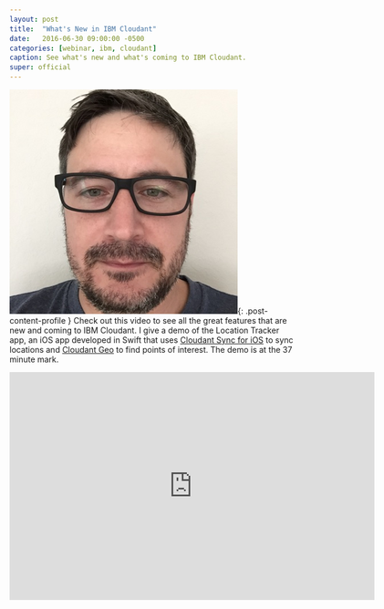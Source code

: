 ```yaml
---
layout: post
title:  "What's New in IBM Cloudant"
date:   2016-06-30 09:00:00 -0500
categories: [webinar, ibm, cloudant]
caption: See what's new and what's coming to IBM Cloudant.
super: official
---
```


![Super Official](/img/profile1.jpg){: .post-content-profile } Check out this video to see all the great features that
are new and coming to IBM Cloudant. I give a demo of the Location Tracker app, an iOS app developed in Swift that uses
[Cloudant Sync for iOS](https://github.com/cloudant/CDTDatastore) to sync locations and [Cloudant Geo](https://docs.cloudant.com/geo.html)
to find points of interest. The demo is at the 37 minute mark.

<iframe width="640" height="400" src="https://www.youtube.com/embed/bK3-S2gQYpE" frameborder="0" allowfullscreen></iframe>